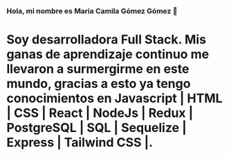 ### Hola, mi nombre es Maria Camila Gómez Gómez 👋

# Soy desarrolladora Full Stack. Mis ganas de aprendizaje continuo me llevaron a surmergirme en este mundo, gracias a esto ya tengo conocimientos en Javascript | HTML | CSS | React | NodeJs | Redux | PostgreSQL | SQL | Sequelize | Express | Tailwind CSS |.

<!--
**camilagh56/camilagh56** is a ✨ _special_ ✨ repository because its `README.md` (this file) appears on your GitHub profile.

Here are some ideas to get you started:

- 🔭 I’m currently working on ...
- 🌱 I’m currently learning ...
- 👯 I’m looking to collaborate on ...
- 🤔 I’m looking for help with ...
- 💬 Ask me about ...
- 📫 How to reach me: ...
- 😄 Pronouns: ...
- ⚡ Fun fact: ...
-->
